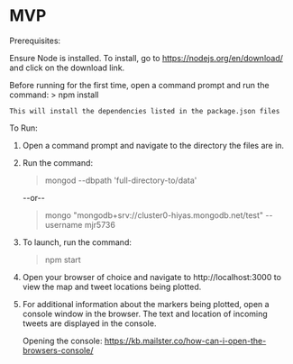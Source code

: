 # MVP

Prerequisites:

Ensure Node is installed.
	To install, go to https://nodejs.org/en/download/ and click on the download link.

Before running for the first time, open a command prompt and run the command:
	> npm install

	This will install the dependencies listed in the package.json files

To Run:
1. Open a command prompt and navigate to the directory the files are in.

2. Run the command:
	> mongod --dbpath 'full-directory-to/data'

	--or-- 

	> mongo "mongodb+srv://cluster0-hiyas.mongodb.net/test" --username mjr5736

3. To launch, run the command:
	> npm start

4. Open your browser of choice and navigate to http://localhost:3000 to view the map and tweet locations being plotted.

5. For additional information about the markers being plotted, open a console window in the browser. The text and location of incoming tweets are displayed in the console.

	Opening the console: https://kb.mailster.co/how-can-i-open-the-browsers-console/
